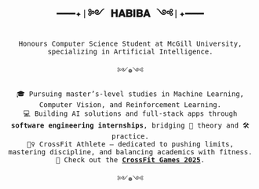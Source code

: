 <h2 align="center"><samp>━━━✦❘༻ 𝐇𝐀𝐁𝐈𝐁𝐀 ༺❘✦━━━</samp></h2>

<p align="center"><samp>
Honours Computer Science Student at McGill University, specializing in Artificial Intelligence.
</samp></p>
<p align="center"><samp>༻❁༺</samp></p>

<p align="center"><samp>
🎓 Pursuing master’s-level studies in Machine Learning, Computer Vision, and Reinforcement Learning.<br>
💻 Building AI solutions and full-stack apps through <strong>software engineering internships</strong>, bridging 🧠 theory and 🛠️ practice.<br>
🏋️‍♀️ CrossFit Athlete — dedicated to pushing limits, mastering discipline, and balancing academics with fitness.<br>
🌟 Check out the <a href="https://games.crossfit.com/"><strong>CrossFit Games 2025</strong></a>.
</samp></p>

<p align="center"><samp>༻❁༺</samp></p>




